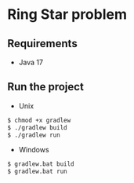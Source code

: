 # Ring Star problem

## Requirements
- Java 17

## Run the project

- Unix
```bash 
$ chmod +x gradlew
$ ./gradlew build
$ ./gradlew run
```

- Windows
```bash
$ gradlew.bat build
$ gradlew.bat run
```